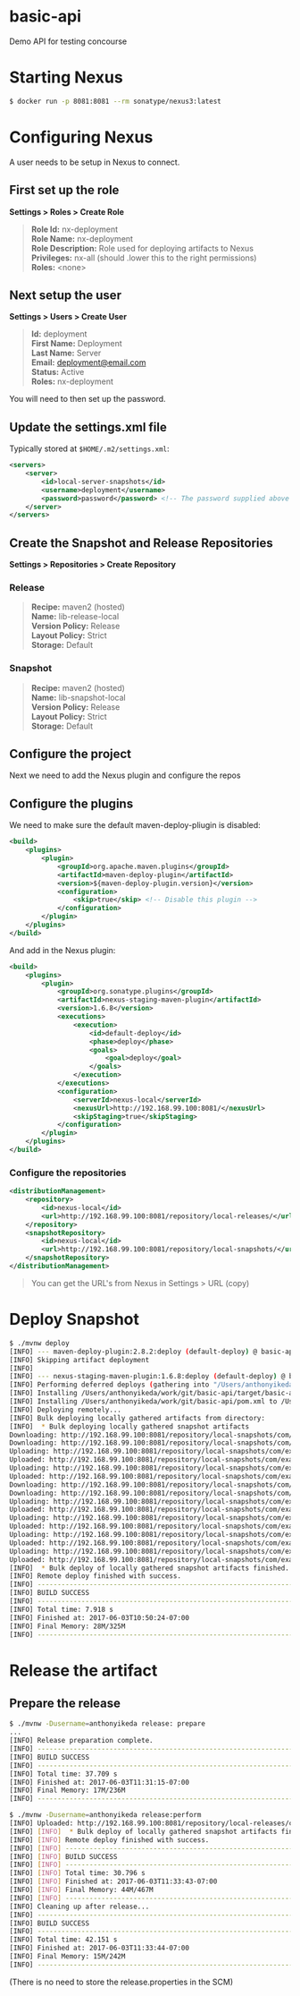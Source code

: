 # basic-api
Demo API for testing concourse

# Starting Nexus
```bash
$ docker run -p 8081:8081 --rm sonatype/nexus3:latest
```
# Configuring Nexus
A user needs to be setup in Nexus to connect.

## First set up the role

<b>Settings > Roles > Create Role</b>

> <b>Role Id:</b> nx-deployment<br/>
> <b>Role Name:</b> nx-deployment<br/>
> <b>Role Description:</b> Role used for deploying artifacts to Nexus<br/>
> <b>Privileges:</b> nx-all (should .lower this to the right permissions)<br/>
> <b>Roles:</b> &lt;none><br/>

## Next setup the user

<b>Settings > Users > Create User</b>

> <b>Id:</b> deployment<br/>
> <b>First Name:</b> Deployment <br/>
> <b>Last Name:</b> Server<br/>
> <b>Email:</b> deployment@email.com<br/>
> <b>Status:</b> Active<br/>
> <b>Roles:</b> nx-deployment

You will need to then set up the password.

## Update the settings.xml file

Typically stored at ```$HOME/.m2/settings.xml```:

```xml
<servers>
    <server>
        <id>local-server-snapshots</id>
        <username>deployment</username>
        <password>password</password> <!-- The password supplied above -->
    </server>
</servers>
```

## Create the Snapshot and Release Repositories

<b>Settings > Repositories > Create Repository</b>

### Release
> <b>Recipe:</b> maven2 (hosted)<br/>
> <b>Name:</b> lib-release-local<br/>
> <b>Version Policy:</b> Release<br/>
> <b>Layout Policy:</b> Strict<br/>
> <b>Storage:</b> Default<br/>

### Snapshot
> <b>Recipe:</b> maven2 (hosted)<br/>
> <b>Name:</b> lib-snapshot-local<br/>
> <b>Version Policy:</b> Release<br/>
> <b>Layout Policy:</b> Strict<br/>
> <b>Storage:</b> Default<br/>


## Configure the project

Next we need to add the Nexus plugin and configure the repos

## Configure the plugins
We need to make sure the default maven-deploy-pliugin is disabled:

```xml
<build>
    <plugins>
        <plugin>
            <groupId>org.apache.maven.plugins</groupId>
            <artifactId>maven-deploy-plugin</artifactId>
            <version>${maven-deploy-plugin.version}</version>
            <configuration>
                <skip>true</skip> <!-- Disable this plugin -->
            </configuration>
        </plugin>
    </plugins>
</build>
```

And add in the Nexus plugin:

```xml
<build>
    <plugins>
        <plugin>
            <groupId>org.sonatype.plugins</groupId>
            <artifactId>nexus-staging-maven-plugin</artifactId>
            <version>1.6.8</version>
            <executions>
                <execution>
                    <id>default-deploy</id>
                    <phase>deploy</phase>
                    <goals>
                        <goal>deploy</goal>
                    </goals>
                </execution>
            </executions>
            <configuration>
                <serverId>nexus-local</serverId>
                <nexusUrl>http://192.168.99.100:8081/</nexusUrl>
                <skipStaging>true</skipStaging>
            </configuration>
        </plugin>
    </plugins>
</build>
```

### Configure the repositories
```xml
<distributionManagement>
    <repository>
        <id>nexus-local</id>
        <url>http://192.168.99.100:8081/repository/local-releases/</url>
    </repository>
    <snapshotRepository>
        <id>nexus-local</id>
        <url>http://192.168.99.100:8081/repository/local-snapshots/</url>
    </snapshotRepository>
</distributionManagement>
```

> You can get the URL's from Nexus in Settings > URL (copy)

# Deploy Snapshot

```bash
$ ./mvnw deploy
[INFO] --- maven-deploy-plugin:2.8.2:deploy (default-deploy) @ basic-api ---
[INFO] Skipping artifact deployment
[INFO] 
[INFO] --- nexus-staging-maven-plugin:1.6.8:deploy (default-deploy) @ basic-api ---
[INFO] Performing deferred deploys (gathering into "/Users/anthonyikeda/work/git/basic-api/target/nexus-staging/deferred")...
[INFO] Installing /Users/anthonyikeda/work/git/basic-api/target/basic-api-0.0.1-SNAPSHOT.jar to /Users/anthonyikeda/work/git/basic-api/target/nexus-staging/deferred/com/example/basic-api/0.0.1-SNAPSHOT/basic-api-0.0.1-SNAPSHOT.jar
[INFO] Installing /Users/anthonyikeda/work/git/basic-api/pom.xml to /Users/anthonyikeda/work/git/basic-api/target/nexus-staging/deferred/com/example/basic-api/0.0.1-SNAPSHOT/basic-api-0.0.1-SNAPSHOT.pom
[INFO] Deploying remotely...
[INFO] Bulk deploying locally gathered artifacts from directory: 
[INFO]  * Bulk deploying locally gathered snapshot artifacts
Downloading: http://192.168.99.100:8081/repository/local-snapshots/com/example/basic-api/0.0.1-SNAPSHOT/maven-metadata.xml
Downloading: http://192.168.99.100:8081/repository/local-snapshots/com/example/basic-api/0.0.1-SNAPSHOT/maven-metadata.xml
Uploading: http://192.168.99.100:8081/repository/local-snapshots/com/example/basic-api/0.0.1-SNAPSHOT/basic-api-0.0.1-20170603.175023-1.jar
Uploaded: http://192.168.99.100:8081/repository/local-snapshots/com/example/basic-api/0.0.1-SNAPSHOT/basic-api-0.0.1-20170603.175023-1.jar (14 MB at 16 MB/s)
Uploading: http://192.168.99.100:8081/repository/local-snapshots/com/example/basic-api/0.0.1-SNAPSHOT/basic-api-0.0.1-20170603.175023-1.pom
Uploaded: http://192.168.99.100:8081/repository/local-snapshots/com/example/basic-api/0.0.1-SNAPSHOT/basic-api-0.0.1-20170603.175023-1.pom (2.5 kB at 12 kB/s)
Downloading: http://192.168.99.100:8081/repository/local-snapshots/com/example/basic-api/maven-metadata.xml
Downloading: http://192.168.99.100:8081/repository/local-snapshots/com/example/basic-api/maven-metadata.xml
Uploading: http://192.168.99.100:8081/repository/local-snapshots/com/example/basic-api/0.0.1-SNAPSHOT/maven-metadata.xml
Uploaded: http://192.168.99.100:8081/repository/local-snapshots/com/example/basic-api/0.0.1-SNAPSHOT/maven-metadata.xml (770 B at 11 kB/s)
Uploading: http://192.168.99.100:8081/repository/local-snapshots/com/example/basic-api/0.0.1-SNAPSHOT/maven-metadata.xml
Uploaded: http://192.168.99.100:8081/repository/local-snapshots/com/example/basic-api/0.0.1-SNAPSHOT/maven-metadata.xml (770 B at 6.9 kB/s)
Uploading: http://192.168.99.100:8081/repository/local-snapshots/com/example/basic-api/maven-metadata.xml
Uploaded: http://192.168.99.100:8081/repository/local-snapshots/com/example/basic-api/maven-metadata.xml (280 B at 2.8 kB/s)
Uploading: http://192.168.99.100:8081/repository/local-snapshots/com/example/basic-api/maven-metadata.xml
Uploaded: http://192.168.99.100:8081/repository/local-snapshots/com/example/basic-api/maven-metadata.xml (280 B at 2.3 kB/s)
[INFO]  * Bulk deploy of locally gathered snapshot artifacts finished.
[INFO] Remote deploy finished with success.
[INFO] ------------------------------------------------------------------------
[INFO] BUILD SUCCESS
[INFO] ------------------------------------------------------------------------
[INFO] Total time: 7.918 s
[INFO] Finished at: 2017-06-03T10:50:24-07:00
[INFO] Final Memory: 28M/325M
[INFO] ------------------------------------------------------------------------
```

# Release the artifact

## Prepare the release

```bash
$ ./mvnw -Dusername=anthonyikeda release: prepare
...
[INFO] Release preparation complete.
[INFO] ------------------------------------------------------------------------
[INFO] BUILD SUCCESS
[INFO] ------------------------------------------------------------------------
[INFO] Total time: 37.709 s
[INFO] Finished at: 2017-06-03T11:31:15-07:00
[INFO] Final Memory: 17M/236M
[INFO] ------------------------------------------------------------------------

$ ./mvnw -Dusername=anthonyikeda release:perform
[INFO] Uploaded: http://192.168.99.100:8081/repository/local-releases/com/example/basic-api/maven-metadata.xml (300 B at 4.0 kB/s)
[INFO] [INFO]  * Bulk deploy of locally gathered snapshot artifacts finished.
[INFO] [INFO] Remote deploy finished with success.
[INFO] [INFO] ------------------------------------------------------------------------
[INFO] [INFO] BUILD SUCCESS
[INFO] [INFO] ------------------------------------------------------------------------
[INFO] [INFO] Total time: 30.796 s
[INFO] [INFO] Finished at: 2017-06-03T11:33:43-07:00
[INFO] [INFO] Final Memory: 44M/467M
[INFO] [INFO] ------------------------------------------------------------------------
[INFO] Cleaning up after release...
[INFO] ------------------------------------------------------------------------
[INFO] BUILD SUCCESS
[INFO] ------------------------------------------------------------------------
[INFO] Total time: 42.151 s
[INFO] Finished at: 2017-06-03T11:33:44-07:00
[INFO] Final Memory: 15M/242M
[INFO] ------------------------------------------------------------------------

```

(There is no need to store the release.properties in the SCM)